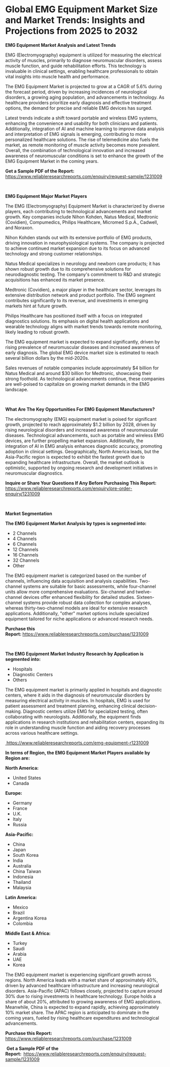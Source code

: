 <p><h1>Global EMG Equipment Market Size and Market Trends: Insights and Projections from 2025 to 2032</h1></p><p><strong>EMG Equipment Market Analysis and Latest Trends</strong></p>
<p><p>EMG (Electromyography) equipment is utilized for measuring the electrical activity of muscles, primarily to diagnose neuromuscular disorders, assess muscle function, and guide rehabilitation efforts. This technology is invaluable in clinical settings, enabling healthcare professionals to obtain vital insights into muscle health and performance. </p><p>The EMG Equipment Market is projected to grow at a CAGR of 5.6% during the forecast period, driven by increasing incidences of neurological disorders, a growing aging population, and advancements in technology. As healthcare providers prioritize early diagnosis and effective treatment options, the demand for precise and reliable EMG devices has surged. </p><p>Latest trends indicate a shift toward portable and wireless EMG systems, enhancing the convenience and usability for both clinicians and patients. Additionally, integration of AI and machine learning to improve data analysis and interpretation of EMG signals is emerging, contributing to more personalized healthcare solutions. The rise of telemedicine also fuels the market, as remote monitoring of muscle activity becomes more prevalent. Overall, the combination of technological innovation and increased awareness of neuromuscular conditions is set to enhance the growth of the EMG Equipment Market in the coming years.</p></p>
<p><strong>Get a Sample PDF of the Report:&nbsp;</strong> <a href="https://www.reliableresearchreports.com/enquiry/request-sample/1231009?utm_campaign=2794&utm_medium=2&utm_source=Github&utm_content=ia&utm_term=13042025&utm_id=emg-equipment">https://www.reliableresearchreports.com/enquiry/request-sample/1231009</a></p>
<p>&nbsp;</p>
<p><strong>EMG Equipment Major Market Players</strong></p>
<p><p>The EMG (Electromyography) Equipment Market is characterized by diverse players, each contributing to technological advancements and market growth. Key companies include Nihon Kohden, Natus Medical, Medtronic (Covidien), Compumedics, Philips Healthcare, Micromed S.p.A., Cadwell, and Noraxon.</p><p>Nihon Kohden stands out with its extensive portfolio of EMG products, driving innovation in neurophysiological systems. The company is projected to achieve continued market expansion due to its focus on advanced technology and strong customer relationships. </p><p>Natus Medical specializes in neurology and newborn care products; it has shown robust growth due to its comprehensive solutions for neurodiagnostic testing. The company's commitment to R&D and strategic acquisitions has enhanced its market presence.</p><p>Medtronic (Covidien), a major player in the healthcare sector, leverages its extensive distribution network and product portfolio. The EMG segment contributes significantly to its revenue, and investments in emerging markets hint at future growth.</p><p>Philips Healthcare has positioned itself with a focus on integrated diagnostics solutions. Its emphasis on digital health applications and wearable technology aligns with market trends towards remote monitoring, likely leading to robust growth.</p><p>The EMG equipment market is expected to expand significantly, driven by rising prevalence of neuromuscular diseases and increased awareness of early diagnosis. The global EMG device market size is estimated to reach several billion dollars by the mid-2020s.</p><p>Sales revenues of notable companies include approximately $4 billion for Natus Medical and around $30 billion for Medtronic, showcasing their strong foothold. As technological advancements continue, these companies are well-poised to capitalize on growing market demands in the EMG landscape.</p></p>
<p>&nbsp;</p>
<p><strong>What Are The Key Opportunities For EMG Equipment Manufacturers?</strong></p>
<p><p>The electromyography (EMG) equipment market is poised for significant growth, projected to reach approximately $1.2 billion by 2028, driven by rising neurological disorders and increased awareness of neuromuscular diseases. Technological advancements, such as portable and wireless EMG devices, are further propelling market expansion. Additionally, the integration of AI in EMG analysis enhances diagnostic accuracy, promoting adoption in clinical settings. Geographically, North America leads, but the Asia-Pacific region is expected to exhibit the fastest growth due to expanding healthcare infrastructure. Overall, the market outlook is optimistic, supported by ongoing research and development initiatives in neuromuscular diagnostics.</p></p>
<p><strong>Inquire or Share Your Questions If Any Before Purchasing This Report:</strong> <a href="https://www.reliableresearchreports.com/enquiry/pre-order-enquiry/1231009?utm_campaign=2794&utm_medium=2&utm_source=Github&utm_content=ia&utm_term=13042025&utm_id=emg-equipment">https://www.reliableresearchreports.com/enquiry/pre-order-enquiry/1231009</a></p>
<p>&nbsp;</p>
<p><strong>Market Segmentation</strong></p>
<p><strong>The EMG Equipment Market Analysis by types is segmented into:</strong></p>
<p><ul><li>2 Channels</li><li>4 Channels</li><li>6 Channels</li><li>12 Channels</li><li>16 Channels</li><li>32 Channels</li><li>Other</li></ul></p>
<p><p>The EMG equipment market is categorized based on the number of channels, influencing data acquisition and analysis capabilities. Two-channel systems are suitable for basic assessments, while four-channel units allow more comprehensive evaluations. Six-channel and twelve-channel devices offer enhanced flexibility for detailed studies. Sixteen-channel systems provide robust data collection for complex analyses, whereas thirty-two-channel models are ideal for extensive research applications. Additionally, "other" market options include specialized equipment tailored for niche applications or advanced research needs.</p></p>
<p><strong>Purchase this Report:&nbsp;</strong><a href="https://www.reliableresearchreports.com/purchase/1231009?utm_campaign=2794&utm_medium=2&utm_source=Github&utm_content=ia&utm_term=13042025&utm_id=emg-equipment">https://www.reliableresearchreports.com/purchase/1231009</a></p>
<p>&nbsp;</p>
<p><strong>The EMG Equipment Market Industry Research by Application is segmented into:</strong></p>
<p><ul><li>Hospitals</li><li>Diagnostic Centers</li><li>Others</li></ul></p>
<p><p>The EMG equipment market is primarily applied in hospitals and diagnostic centers, where it aids in the diagnosis of neuromuscular disorders by measuring electrical activity in muscles. In hospitals, EMG is used for patient assessment and treatment planning, enhancing clinical decision-making. Diagnostic centers utilize EMG for specialized testing, often collaborating with neurologists. Additionally, the equipment finds applications in research institutions and rehabilitation centers, expanding its role in understanding muscle function and aiding recovery processes across various healthcare settings.</p></p>
<p><a href="https://www.reliableresearchreports.com/emg-equipment-r1231009?utm_campaign=2794&utm_medium=2&utm_source=Github&utm_content=ia&utm_term=13042025&utm_id=emg-equipment">&nbsp;https://www.reliableresearchreports.com/emg-equipment-r1231009</a></p>
<p><strong>In terms of Region, the EMG Equipment Market Players available by Region are:</strong></p>
<p>
    <p> <strong> North America: </strong>
        <ul>
            <li>United States</li>
            <li>Canada</li>
        </ul>
        </p> 
    <p> <strong> Europe: </strong>
        <ul>
            <li>Germany</li>
            <li>France</li>
            <li>U.K.</li>
            <li>Italy</li>
            <li>Russia</li>
        </ul>
        </p> 
    <p> <strong> Asia-Pacific: </strong>
        <ul>
            <li>China</li>
            <li>Japan</li>
            <li>South Korea</li>
            <li>India</li>
            <li>Australia</li>
            <li>China Taiwan</li>
            <li>Indonesia</li>
            <li>Thailand</li>
            <li>Malaysia</li>
        </ul>
        </p> 
    <p> <strong> Latin America: </strong>
        <ul>
            <li>Mexico</li>
            <li>Brazil</li>
            <li>Argentina Korea</li>
            <li>Colombia</li>
        </ul>
        </p> 
    <p> <strong> Middle East & Africa: </strong>
        <ul>
            <li>Turkey</li>
            <li>Saudi</li>
            <li>Arabia</li>
            <li>UAE</li>
            <li>Korea</li>
        </ul>
    </p>
    </p>
<p><p>The EMG equipment market is experiencing significant growth across regions. North America leads with a market share of approximately 40%, driven by advanced healthcare infrastructure and increasing neurological disorders. Asia-Pacific (APAC) follows closely, projected to capture around 30% due to rising investments in healthcare technology. Europe holds a share of about 20%, attributed to growing awareness of EMG applications. Meanwhile, China is expected to expand rapidly, achieving approximately 10% market share. The APAC region is anticipated to dominate in the coming years, fueled by rising healthcare expenditures and technological advancements.</p></p>
<p><strong>Purchase this Report: </strong><a href="https://www.reliableresearchreports.com/purchase/1231009?utm_campaign=2794&utm_medium=2&utm_source=Github&utm_content=ia&utm_term=13042025&utm_id=emg-equipment">https://www.reliableresearchreports.com/purchase/1231009</a></p>
<p>&nbsp;<strong>Get a Sample PDF of the Report:&nbsp;&nbsp;</strong><a href="https://www.reliableresearchreports.com/enquiry/request-sample/1231009?utm_campaign=2794&utm_medium=2&utm_source=Github&utm_content=ia&utm_term=13042025&utm_id=emg-equipment">https://www.reliableresearchreports.com/enquiry/request-sample/1231009</a></p>
<p><strong></strong></p>
<p><p></p><p></p><p></p></p>